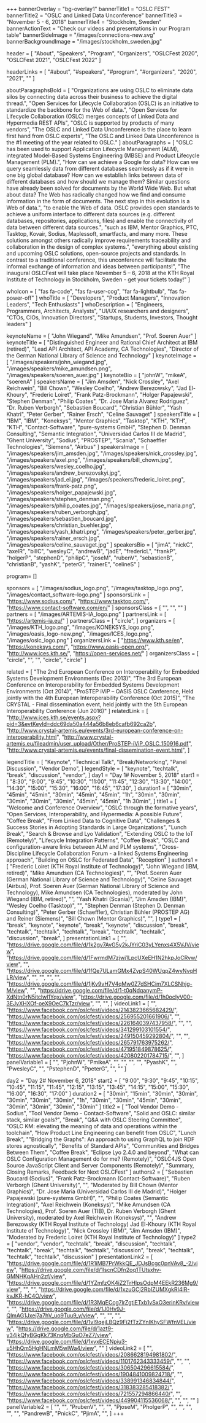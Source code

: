 +++
bannerOverlay = "bg-overlay1"
bannerTitle1 = "OSLC FEST"
bannerTitle2 = "OSLC and Linked Data Unconference"
bannerTitle3 = "November 5 - 6, 2018"
bannerTitle4 = "Stockholm, Sweden"
bannerActionText = "Check our videos and presentations in our Program table"
bannerSideImage = "/images/connections-new.svg"
bannerBackgroundImage = "/images/stockholm_sweden.jpg"

header = [
  "About",
  "Speakers",
  "Program",
  "Organizers",
  "OSLCFest 2020",
  "OSLCFest 2021",
  "OSLCFest 2022"
]

headerLinks = [
  "#about",
  "#speakers",
  "#program",
  "#organizers",
  "2020",
  "2021",
  ""
]

aboutParagraphsBold = [
    "Organizations are using OSLC to eliminate data silos by connecting data across their business to achieve the digital thread.",
    "Open Services for Lifecycle Collaboration (OSLC) is an initiative to standardize the backbone for the Web of data.",
    "Open Services for Lifecycle Collaboration (OSLC) merges concepts of Linked Data and Hypermedia REST APIs",
    "OSLC is supported by products of many vendors",
    "The OSLC and Linked Data Unconference is the place to learn first hand from OSLC experts",
    "The OSLC and Linked Data Unconference is the #1 meeting of the year related to OSLC."
]
aboutParagraphs = [
    "OSLC has been used to support Application Lifecycle Management (ALM), integrated Model-Based Systems Engineering (MBSE) and Product Lifecycle Management (PLM).",
    "How can we achieve a Google for data? How can we query seamlessly data from different databases seamlessly as if it were in one big global database? How can we establish links between data of different databases and how should we manage them? Similar questions have already been solved for documents by the World Wide Web. But what about data? The Web has radically changed how we find and consume information in the form of documents. The next step in this evolution is a Web of data.",
    "to enable the Web of data. OSLC provides open standards to achieve a uniform interface to different data sources (e.g. different databases, repositories, applications, files) and enable the connectivity of data between different data sources.",
    "such as IBM, Mentor Graphics, PTC, Tasktop, Kovair, Sodius, Maplessoft, smartfacts, and many more. These solutions amongst others radically improve requirements traceability and collaboration in the design of complex systems.",
    "everything about existing and upcoming OSLC solutions, open-source projects and standards. In contrast to a traditional conference, this unconference will facilitate the informal exchange of information and ideas between participants!",
    "The inaugural OSLCFest will take place November 5 – 6, 2018 at the KTH Royal Institute of Technology in Stockholm, Sweden - get your tickets today!"
]

whoIcon = [
    "fas fa-code",
    "fas fa-user-cog",
    "far fa-lightbulb",
    "fas fa-power-off"
]
whoTitle = [
    "Developers",
    "Product Managers",
    "Innovation Leaders",
    "Tech Enthusiasts"
]
whoDescription = [
    "Engineers, Programmers, Architects, Analysts",
    "UI/UX researchers and designers",
    "CTOs, CIOs, Innovation Directors",
    "Startups, Students, Investors, Thought leaders"
]


keynoteName = [
    "John Wiegand",
    "Mike Amundsen",
    "Prof. Soeren Auer"
]
keynoteTitle = [
    "Distinguished Engineer and Rational Chief Architect at IBM (retired)",
    "Lead API Architect, API Academy, CA Technologies",
    "Director of the German National Library of Science and Technology"
]
keynoteImage = [
    "/images/speakers/john_wiegand.jpg",
    "/images/speakers/mike_amundsen.png",
    "/images/speakers/soeren_auer.jpg"
]
keynoteBio = [
    "johnW",
    "mikeA",
    "soerenA"
]
speakersName = [
    "Jim Amsden",
    "Nick Crossley",
    "Axel Reichwein",
    "Bill Chown",
    "Wesley Coelho",
    "Andrew Berezowsky",
    "Jad El-Khoury",
    "Frederic Loiret",
    "Frank Patz-Brockmann",
    "Holger Papajewski",
    "Stephen Denman",
    "Philip Coates",
    "Dr. Jose Maria Alvarez Rodriguez",
    "Dr. Ruben Verborgh",
    "Sebastien Boucard",
    "Christian Bühler",
    "Yash Khatri",
    "Peter Gerber",
    "Rainer Ersch",
    "Celine Sauvaget"
]
speakersTitle = [
    "IBM",
    "IBM",
    "Koneksys",
    "Mentor Graphics",
    "Tasktop",
    "KTH",
    "KTH",
    "KTH",
    "Contact-Software",
    "pure-systems GmbH",
    "Stephen D. Denman Consulting",
    "Semantic Integration",
    "Universidad Carlos III de Madrid",
    "Ghent University",
    "Sodius",
    "PROSTEP",
    "Scania",
    "Schaeffler Technologies",
    "Siemens",
    "Airbus"
]
speakersImage = [
    "/images/speakers/jim_amsden.jpg",
    "/images/speakers/nick_crossley.jpg",
    "/images/speakers/axel.png",
    "/images/speakers/bill_chown.jpg",
    "/images/speakers/wesley_coelho.jpg",
    "/images/speakers/andrew_berezovskyi.jpg",
    "/images/speakers/jad_el.jpg",
    "/images/speakers/frederic_loiret.png",
    "/images/speakers/frank-patz.png",
    "/images/speakers/holger_papajewski.jpg",
    "/images/speakers/stephen_denman.png",
    "/images/speakers/philip_coates.jpg",
    "/images/speakers/jose_maria.png",
    "/images/speakers/ruben_verborgh.jpg",
    "/images/speakers/sebastien_boucard.jpg",
    "/images/speakers/christian_buehler.jpg",
    "/images/speakers/yash_khatri.png",
    "/images/speakers/peter_gerber.jpg",
    "/images/speakers/rainer_ersch.jpg",
    "/images/speakers/celine_sauvaget.jpg"
]
speakersBio = [
    "jimA",
    "nickC",
    "axelR",
    "billC",
    "wesleyC",
    "andrewB",
    "jadE",
    "fredericL",
    "frankP",
    "holgerP",
    "stephenD",
    "philipC",
    "joseM",
    "rubenV",
    "sebastienB",
    "christianB",
    "yashK",
    "peterG",
    "rainerE",
    "celineS"
]

program= []

sponsors = [
    "/images/sodius_logo.png",
    "/images/tasktop_logo.png",
    "/images/contact_software-logo.png"
]
sponsorsLink = [
    "https://www.sodius.com/",
    "https://www.tasktop.com/",
    "https://www.contact-software.com/en/"
]
sponsorsClass = [
    "",
    "",
    ""
]
partners = [
    "/images/ARTEMIS-IA_logo.png"
]
partnersLink = [
    "https://artemis-ia.eu/"
]
partnersClass = [
    "circle",
]
organizers = [
    "/images/KTH_logo.png",
    "/images/KONEKSYS_logo.png",
    "/images/oasis_logo-new.png",
    "/images/ICES_logo.png",
    "/images/oslc_logo.png"
]
organizersLink = [
    "https://www.kth.se/en",
    "https://koneksys.com/",
    "https://www.oasis-open.org/",
    "http://www.ices.kth.se/",
    "https://open-services.net/"
]
organizersClass = [
    "circle",
    "",
    "",
    "circle",
    "circle"
]

related = [
    "The 2nd European Conference on Interoperability for Embedded Systems Development Environments (Dec 2013)",
    "The 3rd European Conference on Interoperability for Embedded Systems Development Environments (Oct 2014)",
    "ProSTEP iViP – OASIS OSLC Conference, Held jointly with the 4th European Interoperability Conference (Oct 2015)",
    "The CRYSTAL - Final dissemination event, held jointly with the 5th European Interoperability Conference (Jun 2016)"
]
relatedLink = [
    "http://www.ices.kth.se/events.aspx?pid=3&evtKeyId=ddc69da50a444a56b8eb6cafb692ca2b",
    "http://www.crystal-artemis.eu/events/3rd-european-conference-on-interoperability.html",
    "http://www.crystal-artemis.eu/fileadmin/user_upload/Other/ProSTEP-iViP_OSLC_150916.pdf",
    "http://www.crystal-artemis.eu/events/final-dissemination-event.html",
]

legendTitle = [
  "Keynote",
  "Technical Talk",
  "Break/Networking",
  "Panel Discussion",
  "Vendor Demo",
]
legendStyle = [
  "keynote",
  "techtalk",
  "break",
  "discussion",
  "vendor",
]
day1 = "Day 1# November 5, 2018"
start1 = [
    "8:30",
    "9:00",
    "9:45",
    "10:30",
    "11:00",
    "11:45",
    "12:30",
    "13:30",
    "14:00",
    "14:30",
    "15:00",
    "15:30",
    "16:00",
    "16:45",
    "17:30",
]
duration1 = [
    "30min",
    "45min",
    "45min",
    "30min",
    "45min",
    "45min",
    "1h",
    "30min",
    "30min",
    "30min",
    "30min",
    "30min",
    "45min",
    "45min",
    "1h 30min",
]
title1 = [
    "Welcome and Conference Overview",
    "OSLC through the formative years",
    "Open Services, Interoperability, and Hypermedia: A possible Future",
    "Coffee Break",
    "From Linked Data to Cognitive Data",
    "Challenges & Success Stories in Adopting Standards in Large Organizations",
    "Lunch Break",
    "Search & Browse and Lyo Validation",
    "Extending OSLC to the IoT (Remotely)",
    "Lifecycle Integration Patterns",
    "Coffee Break",
    "OSLC and configuration-aware links between ALM and PLM systems",
    "Cross-Discipline Lifecycle Collaboration Forum - a linked Systems Engineering approach",
    "Building on OSLC for Federated Data",
    "Reception"
]
authors1 = [
    "Frederic Loiret (KTH Royal Institute of Technology)",
    "John Wiegand (IBM, retired)",
    "Mike Amundsen (CA Technologies)",
    "",
    "Prof. Soeren Auer (German National Library of Science and Technology)",
    "Celine Sauvaget (Airbus), Prof. Soeren Auer (German National Library of Science and Technology), Mike Amundsen (CA Technologies), moderated by John Wiegand (IBM, retired)",
    "",
    "Yash Khatri (Scania)",
    "Jim Amsden (IBM)",
    "Wesley Coelho (Tasktop)",
    "",
    "Stephen Denman (Stephen D. Denman Consulting)",
    "Peter Gerber (Schaeffler), Christian Bühler (PROSTEP AG) and Reiner (Siemens)",
    "Bill Chown (Mentor Graphics)",
    "",
]
type1 = [
    "break",
    "keynote",
    "keynote",
    "break",
    "keynote",
    "discussion",
    "break",
    "techtalk",
    "techtalk",
    "techtalk",
    "break",
    "techtalk",
    "techtalk",
    "discussion",
    "break",
]
presentationLink1 = [
    "",
    "https://drive.google.com/file/d/1k2gv7AvG5y2kJYriC03yLYenxs4X5VJV/view",
    "https://drive.google.com/file/d/1FwrmdM7zjwj1LpcUXeEH1N2hkpJoCRvw/view",
    "",
    "https://drive.google.com/file/d/1fQe7ULamGMx4ZypS40WUqpZ4wyNvqHLR/view",
    "",
    "",
    "",
    "",
    "https://drive.google.com/file/d/1jKv9vH7V4qMw0Z7dSHCim7XLCSNhjg-M/view",
    "",
    "https://drive.google.com/file/d/1-t0qNdqanymP-XdNtn0rN5itclwl1Yqx/view",
    "https://drive.google.com/file/d/1h0ocIyV00-3EJvXHXOf-oeX9OeC7kTzr/view",
    "",
    "",
]
videoLink1 = [
    "",
    "https://www.facebook.com/oslcfest/videos/2143823665682429/",
    "https://www.facebook.com/oslcfest/videos/256955201661906/",
    "",
    "https://www.facebook.com/oslcfest/videos/2261640397437958/",
    "",
    "",
    "https://www.facebook.com/oslcfest/videos/341299103101554/",
    "https://www.facebook.com/oslcfest/videos/249150459292804/",
    "",
    "",
    "https://www.facebook.com/oslcfest/videos/265791763975262/",
    "https://www.facebook.com/oslcfest/videos/471951849878625/",
    "https://www.facebook.com/oslcfest/videos/420802201784715/",
    "",
]
panelVariable1 = [
    "",
    "PjohnW",
    "PmikeA",
    "",
    "",
    "",
    "",
    "PyashK",
    "",
    "PwesleyC",
    "",
    "PstephenD",
    "PpeterG",
    "",
    ""
]

day2 = "Day 2# November 6, 2018"
start2 = [
    "9:00",
    "9:30",
    "9:45",
    "10:15",
    "10:45",
    "11:15",
    "11:45",
    "12:15",
    "13:15",
    "13:45",
    "14:15",
    "15:00",
    "15:30",
    "16:00",
    "16:30",
    "17:00"
]
duration2 = [
    "30min",
    "15min",
    "30min",
    "30min",
    "30min",
    "30min",
    "30min",
    "1h",
    "30min",
    "30min",
    "45min",
    "30min",
    "30min",
    "30min",
    "30min",
    "30min"
]
title2 = [
    "Tool Vendor Demo - Sodius",
    "Tool Vendor Demo - Contact-Software",
    "Solid and OSLC: similar stack, similar goals?",
    "Break",
    "Q&A with OSLC Steering Committee",
    "OSLC KM: elevating the meaning of data and operations within the toolchain",
    "How Product Line Engineering can benefit from OSLC",
    "Lunch Break",
    "\"Bridging the Graphs\": An approach to using GraphQL to join RDF stores agnostically",
    "Benefits of Standard APIs",
    "Communities and Bridges Between Them",
    "Coffee Break",
    "Eclipse Lyo 2.4.0 and beyond",
    "What can OSLC Configuration Management do for me? (Remotely)",
    "OSLC4JS Open Source JavaScript Client and Server Components (Remotely)",
    "Summary, Closing Remarks, Feedback for Next OSLCFest"
]
authors2 = [
    "Sebastien Boucard (Sodius)",
    "Frank Patz-Brockmann (Contact-Software)",
    "Ruben Verborgh (Ghent University)",
    "",
    "Moderated by Bill Chown (Mentor Graphics)",
    "Dr. Jose Maria (Universidad Carlos III de Madrid)",
    "Holger Papajewski (pure-systems GmbH)",
    "",
    "Philip Coates (Semantic Integration)",
    "Axel Reichwein (Koneksys)",
    "Mike Amundsen (CA Technologies), Prof. Soeren Auer (TIB), Dr. Ruben Verborgh (Ghent University), moderated by Axel Reichwein (Koneksys)",
    "",
    "Andrew Berezowsky (KTH Royal Institute of Technology) Jad El-Khoury (KTH Royal Institute of Technology)",
    "Nick Crossley (IBM)",
    "Jim Amsden (IBM)",
    "Moderated by Frederic Loiret (KTH Royal Institute of Technology)"
]
type2 = [
    "vendor",
    "vendor",
    "techtalk",
    "break",
    "discussion",
    "techtalk",
    "techtalk",
    "break",
    "techtalk",
    "techtalk",
    "discussion",
    "break",
    "techtalk",
    "techtalk",
    "techtalk",
    "discussion"
]
presentationLink2 = [
    "https://drive.google.com/file/d/1R1iMB7PrWkkQE_JDJsBcgc0pnVAv8_-2/view",
    "https://drive.google.com/file/d/1lscnCDfn2oq1TUtsxhv-GMNHKqAHn2zf/view",
    "https://drive.google.com/file/d/1YZmfzOK4iZ2TrHIpsOdpM4EEkR236Mg9/view",
    "",
    "",
    "https://drive.google.com/file/d/1xzuGCj2RbIZUMXgkRI4lR-kvJKR-hC4O/view",
    "https://drive.google.com/file/d/1R3MqECcg7lrZgtiETxb1vSxO3erinKRv/view",
    "",
    "https://drive.google.com/file/d/1J0Hv9J-QlmAG1Jxej7a7hV_uo9Tuu9_y/view",
    "",
    "",
    "",
    "https://drive.google.com/file/d/1vI9qejLBQz9Fi2fTzZYnIKhySFWfnVEL/view",
    "https://drive.google.com/file/d/1azt9-y34jkQfyBGgKk73KnqMbGuO7eZ7/view",
    "https://drive.google.com/file/d/1xvxECENpiu3-u5HhQm5HgHNLmM5wIWa4/view",
    ""
]
videoLink2 = [
    "",
    "https://www.facebook.com/oslcfest/videos/2086628194981802/",
    "https://www.facebook.com/oslcfest/videos/1101762343333459/",
    "",
    "",
    "https://www.facebook.com/oslcfest/videos/306504296615584/",
    "https://www.facebook.com/oslcfest/videos/1904841009824718/",
    "",
    "https://www.facebook.com/oslcfest/videos/338991346834844/",
    "https://www.facebook.com/oslcfest/videos/318383285418382/",
    "https://www.facebook.com/oslcfest/videos/721557294866440/",
    "",
    "https://www.facebook.com/oslcfest/videos/449904115536068/",
    "",
    "",
    ""
]
panelVariable2 = [
    "",
    "",
    "PrubenV",
    "",
    "",
    "PjoseM",
    "PholgerP",
    "",
    "",
    "",
    "",
    "",
    "PandrewB",
    "PnickC",
    "PjimA",
    "",
]
+++

